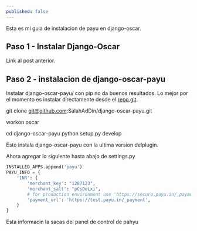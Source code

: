 ```yaml
---
published: false
---
```

Esta es mi guia de instalacion de payu en django-oscar.

## Paso 1 - Instalar Django-Oscar

Link al post anterior.

## Paso 2 - instalacion de django-oscar-payu

Instalar django-oscar-payu/ con pip no da buenos resultados. Lo mejor por el momento es instalar directamente desde el [repo git](https://github.com/SalahAdDin/django-oscar-payu/).

git clone git@github.com:SalahAdDin/django-oscar-payu.git

workon oscar

cd django-oscar-payu
python setup.py develop

Esto instala django-oscar-payu con la ultima version delplugin.

Ahora agregar lo siguiente hasta abajo de settings.py

```python
INSTALLED_APPS.append('payu')
PAYU_INFO = {
    'INR': {
        'merchant_key': "1287123",
        'merchant_salt': "pCsDoLxi",
        # for production environment use 'https://secure.payu.in/_payment'
        'payment_url': 'https://test.payu.in/_payment',
    }
}
```

Esta informacin la sacas del panel de control de pahyu
